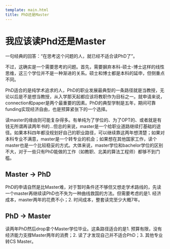 ```yaml
---
template: main.html
title: PhD还是Master
---
```


# 我应该读Phd还是Master
一句经典的回答：“在思考这个问题的人，就已经不适合读PhD了”。

不过，这确实是一个需要思考的问题。首先，需要摒弃本科-硕士-博士这样的线性思维，这三个学位并不是一种渐进的关系。硕士和博士都是本科的延申，但侧重点不同。

PhD适合的是纯学术追求的人，PhD的职业发展最典型的一条路径就是当教授，无论以后是不是想当教授，从入学那天起都应该将教职作为目标之一。就申请来说，connection和paper是两个最重要的因素。PhD的典型学制是五年，期间可靠funding实现经济自由，也是预算紧张下的一个选择。

读master的缘由则可能复杂得多。有单纯为了学位的、为了OPT的、或者就是有钱无所谓再读两年书的...但总的来说，master是一个给职业道路继续打基础的途径。如果本科四年都没规划好自己的职业路径，可以继续靠这两年想清楚；如果对本科专业不满意，master是一个转专业的机会；如果想在其他国家工作，读个master也是一个比较稳妥的方式。大体来说，master学位和bachelor学位的区别不大，对于一些只有PhD能做的工作（如教职、北美的算法工程师）都够不到门槛。

## Master -> PhD
PhD的申请自然是比Master难，对于暂时条件还不够但又想走学术路线的，先读一个master再继续读PhD也不失为一种曲线救国的方法。但需要考虑的是1. 经济成本，master两年的花费不小；2. 时间成本，整套读完至少大概7年。

## PhD -> Master
读两年PhD然后drop拿个Master学位毕业。这条路径适合的是1. 预算有限，没有经济能力支撑Master两年的消费；2. 读了才发现自己并不适合PhD；3. 其他专业转CS Master。

